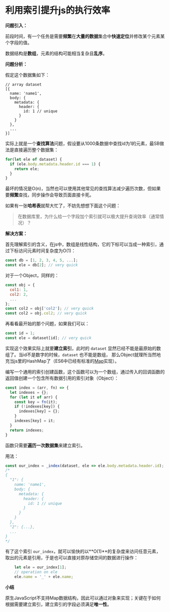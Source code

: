 # 利用索引提升js的执行效率

**问题引入：**

前段时间，有一个任务是需要**频繁**在**大量的数据**集合中**快速定位**并修改某个元素某个字段的值。

数据结构是**数组**，元素的结构可能相当复杂且**乱序**。

**问题分析：**

假定这个数据集如下：

    // array dataset
    [{
      name: 'name1',
      body: {
        metadata: {
          header: {
            id: 1 // unique
          }
        }
      },
      ...
    }]

实际上就是一个**查找算法**问题，假设要从1000条数据中查找id为1的元素，最SB做法是直接遍历整个数据集：

```javascript
for(let ele of dataset) {
  if (ele.body.metadata.header.id === 1) {
    return ele;
  }
}
```

最坏的情况是O(n)，当然也可以使用其他常见的查找算法减少遍历次数，但如果要**频繁**查找，同步操作会导致页面直接卡死。

如果有一张**哈希表**就帮大忙了，不妨先想想下面这个问题：

> 在数据库里，为什么给一个字段加个索引就可以极大提升查询效率（通常情况）？

**解决方案：**

首先理解索引的含义，在js中，数组是线性结构，它的下标可以当成一种索引，通过下标访问元素时间复杂度为O(1)：

```javascript
const db = [1, 2, 3, 4, 5, ...];
const ele = db[2]; // very quick
```

对于一个Object，同样的：

```javascript
const obj = {
  col1: 1,
  col2: 2,
  ...
};
const col2 = obj['col2']; // very quick
const col2 = obj.col2; // very quick
```

再看看最开始的那个问题，如果我们可以：

```javascript
const id = 1;
const ele = dataset[id]; // very quick
```

实现这个效果实际上就要**建立索引**，此时的 `dataset` 显然已经不能是最原始的数组了。当id不是数字的时候，`dataset` 也不能是数组，
那么Object就理所当然地充当js里的HashMap了（ES6中已经有标准的[Map](http://es6.ruanyifeng.com/#docs/set-map#Map)实现）。

编写一个通用的索引创建函数，这个函数可以为一个数组，通过传入的回调函数的返回值创建一个包含所有数据引用的索引对象（Object）：

```javascript
const index = (arr, fn) => {
  let indexes = {};
  for (let it of arr) {
    const key = fn(it);
    if (!indexes[key]) {
      indexes[key] = {};
    }
    indexes[key] = it;
  }
  return indexes;
}
```

函数只需要**遍历一次数据集**来建立索引。

用法：

```javascript
const our_index = _index(dataset, ele => ele.body.metadata.header.id);
/*
{
  "1": {
    name: 'name1',
    body: {
      metadata: {
        header: {
          id: 1 // unique
        }
      }
    }
  },
  "2": {...},
  ...
}
*/
```

有了这个索引 `our_index`，就可以愉快的以**O(1)**的复杂度来访问任意元素，取出的元素是引用，于是也可以直接对原存储空间的数据进行操作：

```javascript
    let ele = our_index[1];
    // operation on ele
    ele.name = '_' + ele.name;
```

**小结**

原生JavaScript不支持Map数据结构，因此可以通过对象来实现；关键在于如何根据需要建立索引，建立索引的字段必须满足**唯一性**。
